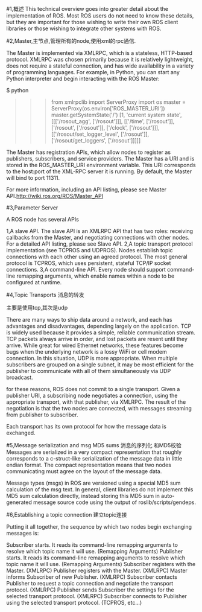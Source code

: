 #1,概述
This technical overview goes into greater detail about the implementation of ROS. Most ROS users do not need to know these details, but they are important for those wishing to write their own ROS client libraries or those wishing to integrate other systems with ROS.

#2,Master,主节点,管理所有的node,使用xml的rpc通信.

The Master is implemented via XMLRPC, which is a stateless, HTTP-based protocol. XMLRPC was chosen primarily because it is relatively lightweight, does not require a stateful connection, and has wide availability in a variety of programming languages. For example, in Python, you can start any Python interpreter and begin interacting with the ROS Master:

$ python
>>> from xmlrpclib import ServerProxy
>>> import os
>>> master = ServerProxy(os.environ['ROS_MASTER_URI'])
>>> master.getSystemState('/')
[1, 'current system state', [[['/rosout_agg', ['/rosout']]], [['/time', ['/rosout']], ['/rosout', ['/rosout']], ['/clock', ['/rosout']]], [['/rosout/set_logger_level', ['/rosout']], ['/rosout/get_loggers', ['/rosout']]]]]

The Master has registration APIs, which allow nodes to register as publishers, subscribers, and service providers. The Master has a URI and is stored in the ROS_MASTER_URI environment variable. This URI corresponds to the host:port of the XML-RPC server it is running. By default, the Master will bind to port 11311.

For more information, including an API listing, please see Master API.http://wiki.ros.org/ROS/Master_API

#3,Parameter Server

A ROS node has several APIs

1,A slave API. The slave API is an XMLRPC API that has two roles: receiving callbacks from the Master, and negotiating connections with other nodes. For a detailed API listing, please see Slave API.
2,A topic transport protocol implementation (see TCPROS and UDPROS). Nodes establish topic connections with each other using an agreed protocol. The most general protocol is TCPROS, which uses persistent, stateful TCP/IP socket connections.
3,A command-line API. Every node should support command-line remapping arguments, which enable names within a node to be configured at runtime.

#4,Topic Transports 消息的转发

主要是使用tcp,其次是udp

There are many ways to ship data around a network, and each has advantages and disadvantages, depending largely on the application. TCP is widely used because it provides a simple, reliable communication stream. TCP packets always arrive in order, and lost packets are resent until they arrive. While great for wired Ethernet networks, these features become bugs when the underlying network is a lossy WiFi or cell modem connection. In this situation, UDP is more appropriate. When multiple subscribers are grouped on a single subnet, it may be most efficient for the publisher to communicate with all of them simultaneously via UDP broadcast.

for these reasons, ROS does not commit to a single transport. Given a publisher URI, a subscribing node negotiates a connection, using the appropriate transport, with that publisher, via XMLRPC. The result of the negotiation is that the two nodes are connected, with messages streaming from publisher to subscriber.

Each transport has its own protocol for how the message data is exchanged.

#5,Message serialization and msg MD5 sums 消息的序列化 和MD5校验
Messages are serialized in a very compact representation that roughly corresponds to a c-struct-like serialization of the message data in little endian format. The compact representation means that two nodes communicating must agree on the layout of the message data.

Message types (msgs) in ROS are versioned using a special MD5 sum calculation of the msg text. In general, client libraries do not implement this MD5 sum calculation directly, instead storing this MD5 sum in auto-generated message source code using the output of roslib/scripts/gendeps. 

#6,Establishing a topic connection 建立topic连接

Putting it all together, the sequence by which two nodes begin exchanging messages is:

Subscriber starts. It reads its command-line remapping arguments to resolve which topic name it will use. (Remapping Arguments)
Publisher starts. It reads its command-line remapping arguments to resolve which topic name it will use. (Remapping Arguments)
Subscriber registers with the Master. (XMLRPC)
Publisher registers with the Master. (XMLRPC)
Master informs Subscriber of new Publisher. (XMLRPC)
Subscriber contacts Publisher to request a topic connection and negotiate the transport protocol. (XMLRPC)
Publisher sends Subscriber the settings for the selected transport protocol. (XMLRPC)
Subscriber connects to Publisher using the selected transport protocol. (TCPROS, etc...)
